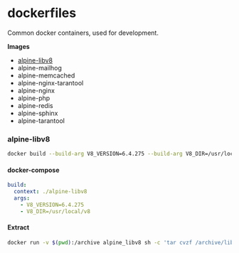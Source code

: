 # dockerfiles

Common docker containers, used for development.

**Images**

- [alpine-libv8](#alpine-libv8)
- alpine-mailhog
- alpine-memcached
- alpine-nginx-tarantool
- alpine-nginx
- alpine-php
- alpine-redis
- alpine-sphinx
- alpine-tarantool

### alpine-libv8
```sh
docker build --build-arg V8_VERSION=6.4.275 --build-arg V8_DIR=/usr/local/v8 .
```
#### docker-compose
```yaml
build:
  context: ./alpine-libv8
  args:
    - V8_VERSION=6.4.275
    - V8_DIR=/usr/local/v8
```
#### Extract
```sh
docker run -v $(pwd):/archive alpine_libv8 sh -c 'tar cvzf /archive/libv8-${V8_VERSION}.tar.gz -C ${V8_DIR} .'
```

